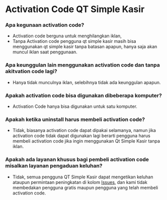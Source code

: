 # Activation Code QT Simple Kasir

### Apa kegunaan activation code?
- Activation code berguna untuk menghilangkan iklan,  
- Tanpa Activation code pengguna qt simple kasir masih bisa menggunakan qt simple kasir tanpa batasan apapun, hanya saja akan muncul iklan saat penggunaan.

### Apa keunggulan lain menggunakan activation code dan tanpa akitvation code lagi?
- Hanya tidak munculnya iklan, selebihnya tidak ada keunggulan apapun.

### Apakah activation code bisa digunakan dibeberapa komputer?
- Activation Code hanya bisa digunakan untuk satu komputer.

### Apakah ketika uninstall harus membeli activation code?
- Tidak, biasanya activation code dapat dipakai selamanya, namun jika activation code tidak dapat digunakan lagi berarti pengguna harus membeli activation code jika ingin menggunakan Qt Simple Kasir tanpa iklan.

### Apakah ada layanan khusus bagi pembeli activation code misalkan layanan pengaduan keluhan?
- Tidak, semua pengguna QT Simple Kasir dapat mengetikan keluhan ataupun permintaan peningkatan di kolom [Issues](https://github.com/nnttoo/QT_SimpleKasir/issues), dan kami tidak membedakan pengguna gratis maupun pengguna yang telah membeli activation code.